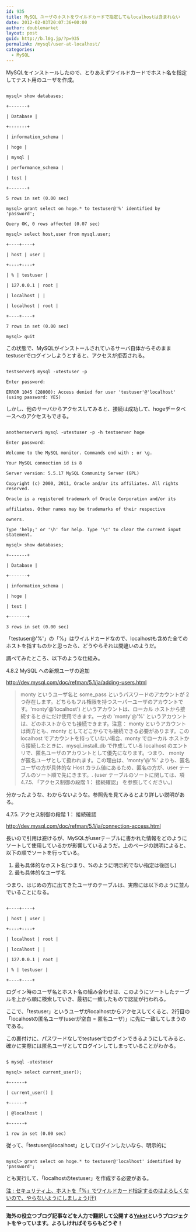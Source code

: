 ```yaml
---
id: 935
title: MySQL ユーザのホストをワイルドカードで指定してもlocalhostは含まれない
date: 2012-02-03T20:07:36+00:00
author: doublemarket
layout: post
guid: http://b.l0g.jp/?p=935
permalink: /mysql/user-at-localhost/
categories:
  - MySQL
---
```


MySQLをインストールしたので、とりあえずワイルドカードでホスト名を指定してテスト用のユーザを作成。

```

mysql> show databases;
  
+-------+
  
| Database |
  
+-------+
  
| information_schema |
  
| hoge |
  
| mysql |
  
| performance_schema |
  
| test |
  
+-------+
  
5 rows in set (0.00 sec)

mysql> grant select on hoge.* to testuser@'%' identified by 'password';
  
Query OK, 0 rows affected (0.07 sec)

mysql> select host,user from mysql.user;
  
+----+----+
  
| host | user |
  
+----+----+
  
| % | testuser |
  
| 127.0.0.1 | root |
  
| localhost | |
  
| localhost | root |
  
+----+----+
  
7 rows in set (0.00 sec)

mysql> quit

```

この状態で、MySQLがインストールされているサーバ自体からそのままtestuserでログインしようとすると、アクセスが拒否される。

```

testserver$ mysql -utestuser -p
  
Enter password:
  
ERROR 1045 (28000): Access denied for user 'testuser'@'localhost' (using password: YES)

```

しかし、他のサーバからアクセスしてみると、接続は成功して、hogeデータベースへのアクセスもできる。

```

anotherserver$ mysql -utestuser -p -h testserver hoge
  
Enter password:
  
Welcome to the MySQL monitor. Commands end with ; or \g.
  
Your MySQL connection id is 8
  
Server version: 5.5.17 MySQL Community Server (GPL)

Copyright (c) 2000, 2011, Oracle and/or its affiliates. All rights reserved.

Oracle is a registered trademark of Oracle Corporation and/or its
  
affiliates. Other names may be trademarks of their respective
  
owners.

Type 'help;' or '\h' for help. Type '\c' to clear the current input statement.

mysql> show databases;
  
+-------+
  
| Database |
  
+-------+
  
| information_schema |
  
| hoge |
  
| test |
  
+-------+
  
3 rows in set (0.00 sec)

```

「testuser@'%'」の「%」はワイルドカードなので、localhostも含めた全てのホストを指すものかと思ったら、どうやらそれは間違いのようだ。

調べてみたところ、以下のような仕組み。

4.8.2 MySQL への新規ユーザの追加
  
 <a href="http://dev.mysql.com/doc/refman/5.1/ja/adding-users.html" target="_blank">http://dev.mysql.com/doc/refman/5.1/ja/adding-users.html</a>

> monty というユーザ名と some\_pass というパスワードのアカウントが 2つ存在します。どちらもフル権限を持つスーパーユーザのアカウントです。'monty'@'localhost') というアカウントは、ローカル ホストから接続するときにだけ使用できます。一方の 'monty'@'%' というアカウントは、どのホストからでも接続できます。注意： monty というアカウントは両方とも、monty としてどこからでも接続できる必要があります。この localhost でアカウントを持っていない場合、monty でローカル ホストから接続したときに、mysql\_install_db で作成している localhost のエントリで、匿名ユーザのアカウントとして優先になります。つまり、 monty が匿名ユーザとして扱われます。この理由は、'monty'@'%' よりも、匿名ユーザの方が具体的な Host カラム値にあるため、匿名の方が、user テーブルのソート順で先にきます。. (user テーブルのソートに関しては、項4.7.5. 「アクセス制御の段階 1： 接続確認」 を参照してください。)

分かったような、わからないような。参照先を見てみるとより詳しい説明がある。

4.7.5. アクセス制御の段階 1： 接続確認
  
 <a href="http://dev.mysql.com/doc/refman/5.1/ja/connection-access.html" target="_blank">http://dev.mysql.com/doc/refman/5.1/ja/connection-access.html</a>

長いので引用は避けるが、MySQLがuserテーブルに書かれた情報をどのようにソートして使用しているかが影響しているようだ。上のページの説明によると、以下の順でソートを行っている。

  1. 最も具体的なホスト名(つまり、%のように明示的でない指定は後回し)
  2. 最も具体的なユーザ名

つまり、はじめの方に出てきたユーザのテーブルは、実際には以下のように並んでいることになる。

```

+----+----+
  
| host | user |
  
+----+----+
  
| localhost | root |
  
| localhost | |
  
| 127.0.0.1 | root |
  
| % | testuser |
  
+----+----+

```

ログイン時のユーザ名とホスト名の組み合わせは、このようにソートしたテーブルを上から順に検索していき、最初に一致したもので認証が行われる。

ここで、「testuser」というユーザがlocalhostからアクセスしてくると、2行目の「localhostの匿名ユーザ(userが空白 = 匿名ユーザ)」に先に一致してしまうのである。
  
この裏付けに、パスワードなしでtestuserでログインできるようにしてみると、確かに実際には匿名ユーザとしてログインしてしまっていることがわかる。

```

$ mysql -utestuser

mysql> select current_user();
  
+------+
  
| current_user() |
  
+------+
  
| @localhost |
  
+------+
  
1 row in set (0.00 sec)

```

従って、「testuser@localhost」としてログインしたいなら、明示的に

```

mysql> grant select on hoge.* to testuser@'localhost' identified by 'password';

```

とも実行して、「localhostのtestuser」を作成する必要がある。

<span style="text-decoration: underline;">注 : セキュリティ上、ホストを「%」でワイルドカード指定するのはよろしくないので、やらないようにしましょう(汗)</span>

* * *

**海外の役立つブログ記事などを人力で翻訳して公開する[Yakst](https://yakst.com/ja)というプロジェクトをやっています。よろしければそちらもどうぞ！**
